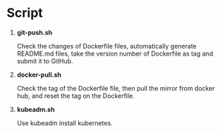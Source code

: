 # Script

1. **git-push.sh**

    Check the changes of Dockerfile files, automatically generate README.md files, take the version number of Dockerfile as tag and submit it to GitHub.

2. **docker-pull.sh**

    Check the tag of the Dockerfile file, then pull the mirror from docker hub, and reset the tag on the Dockerfile.

3. **kubeadm.sh**

    Use kubeadm install kubernetes.